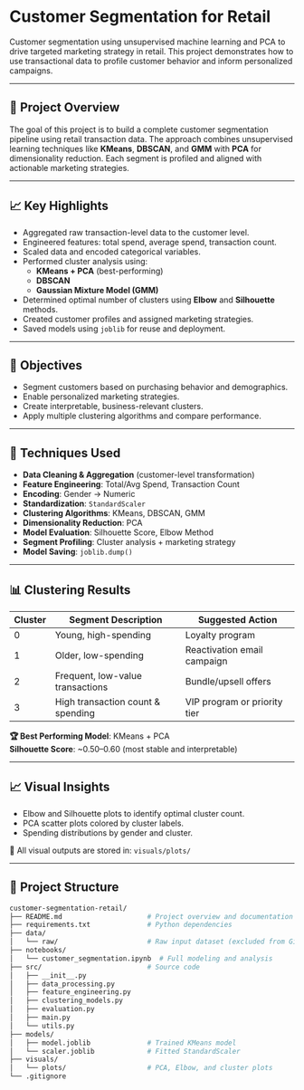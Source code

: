 #  Customer Segmentation for Retail

Customer segmentation using unsupervised machine learning and PCA to drive targeted marketing strategy in retail. This project demonstrates how to use transactional data to profile customer behavior and inform personalized campaigns.

---

## 📘 Project Overview

The goal of this project is to build a complete customer segmentation pipeline using retail transaction data. The approach combines unsupervised learning techniques like **KMeans**, **DBSCAN**, and **GMM** with **PCA** for dimensionality reduction. Each segment is profiled and aligned with actionable marketing strategies.

---

## 📈 Key Highlights

- Aggregated raw transaction-level data to the customer level.
- Engineered features: total spend, average spend, transaction count.
- Scaled data and encoded categorical variables.
- Performed cluster analysis using:
  - **KMeans + PCA** (best-performing)
  - **DBSCAN**
  - **Gaussian Mixture Model (GMM)**
- Determined optimal number of clusters using **Elbow** and **Silhouette** methods.
- Created customer profiles and assigned marketing strategies.
- Saved models using `joblib` for reuse and deployment.

---

## 🧭 Objectives

- Segment customers based on purchasing behavior and demographics.
- Enable personalized marketing strategies.
- Create interpretable, business-relevant clusters.
- Apply multiple clustering algorithms and compare performance.

---

## 🔧 Techniques Used

- **Data Cleaning & Aggregation** (customer-level transformation)
- **Feature Engineering**: Total/Avg Spend, Transaction Count
- **Encoding**: Gender → Numeric
- **Standardization**: `StandardScaler`
- **Clustering Algorithms**: KMeans, DBSCAN, GMM
- **Dimensionality Reduction**: PCA
- **Model Evaluation**: Silhouette Score, Elbow Method
- **Segment Profiling**: Cluster analysis + marketing strategy
- **Model Saving**: `joblib.dump()`

---

## 📊 Clustering Results

| Cluster | Segment Description              | Suggested Action                 |
|---------|----------------------------------|----------------------------------|
| 0       | Young, high-spending             | Loyalty program                  |
| 1       | Older, low-spending              | Reactivation email campaign      |
| 2       | Frequent, low-value transactions | Bundle/upsell offers             |
| 3       | High transaction count & spending| VIP program or priority tier     |

**🏆 Best Performing Model**: KMeans + PCA  
**Silhouette Score**: ~0.50–0.60 (most stable and interpretable)

---

## 📈 Visual Insights

- Elbow and Silhouette plots to identify optimal cluster count.
- PCA scatter plots colored by cluster labels.
- Spending distributions by gender and cluster.

📁 All visual outputs are stored in: `visuals/plots/`

---

## 📂 Project Structure

```bash
customer-segmentation-retail/
├── README.md                     # Project overview and documentation
├── requirements.txt              # Python dependencies
├── data/
│   └── raw/                      # Raw input dataset (excluded from Git)
├── notebooks/
│   └── customer_segmentation.ipynb  # Full modeling and analysis
├── src/                          # Source code
│   ├── __init__.py
│   ├── data_processing.py
│   ├── feature_engineering.py
│   ├── clustering_models.py
│   ├── evaluation.py
│   ├── main.py
│   └── utils.py
├── models/
│   ├── model.joblib              # Trained KMeans model
│   └── scaler.joblib             # Fitted StandardScaler
├── visuals/
│   └── plots/                    # PCA, Elbow, and cluster plots
└── .gitignore
